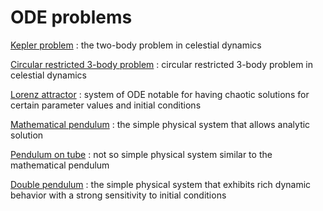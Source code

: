 # ODE problems

[Kepler problem](kepler_problem/README.md)
: the two-body problem in celestial dynamics

[Circular restricted 3-body problem](cr_3-body_problem/README.md)
: circular restricted 3-body problem in celestial dynamics

[Lorenz attractor](lorenz_attractor/README.md)
: system of ODE notable for having chaotic solutions for certain parameter values and initial conditions

[Mathematical pendulum](mathematical_pendulum/README.md)
: the simple physical system that allows analytic solution

[Pendulum on tube](pendulum_on_tube/julia/problem.md)
: not so simple physical system similar to the mathematical pendulum

[Double pendulum](double_pendulum/README.md)
: the simple physical system that exhibits rich dynamic behavior with a strong sensitivity to initial conditions
